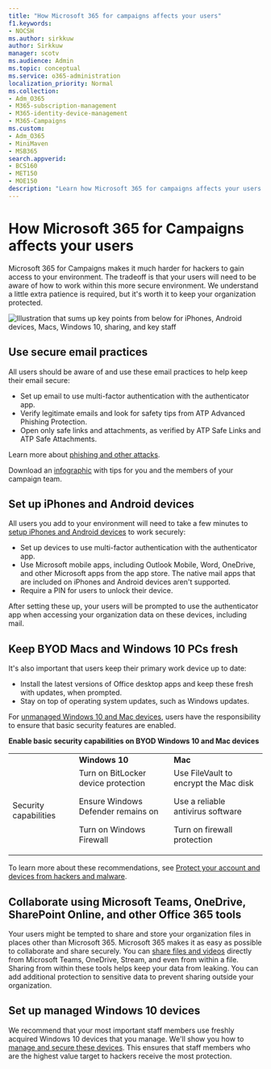 ```yaml
---
title: "How Microsoft 365 for campaigns affects your users"
f1.keywords:
- NOCSH
ms.author: sirkkuw
author: Sirkkuw
manager: scotv
ms.audience: Admin
ms.topic: conceptual
ms.service: o365-administration
localization_priority: Normal
ms.collection: 
- Adm_O365
- M365-subscription-management 
- M365-identity-device-management
- M365-Campaigns
ms.custom:
- Adm_O365
- MiniMaven
- MSB365
search.appverid:
- BCS160
- MET150
- MOE150
description: "Learn how Microsoft 365 for campaigns affects your users."
---
```


# How Microsoft 365 for Campaigns affects your users

Microsoft 365 for Campaigns makes it much harder for hackers to gain access to your environment. The tradeoff is that your users will need to be aware of how to work within this more secure environment. We understand a little extra patience is required, but it's worth it to keep your organization protected.

![Illustration that sums up key points from below for iPhones, Android devices, Macs, Windows 10, sharing, and key staff](media/M365-democracy-Users_700px.png)

## Use secure email practices
All users should be aware of and use these email practices to help keep their email secure:
- Set up email to use multi-factor authentication with the authenticator app.
- Verify legitimate emails and look for safety tips from ATP Advanced Phishing Protection.
- Open only safe links and attachments, as verified by ATP Safe Links and ATP Safe Attachments.

Learn more about [phishing and other attacks](m365-campaigns-phishing-and-attacks.md). 

Download an [infographic](m365-campaigns-protect-campaign-infographic.md) with tips for you and the members of your campaign team.

## Set up iPhones and Android devices
All users you add to your environment will need to take a few minutes to [setup iPhones and Android devices](../business/set-up-mobile-devices.md?toc=%2Fmicrosoft-365%2Fcampaigns%2Ftoc.json) to work securely:
- Set up devices to use multi-factor authentication with the authenticator app.
- Use Microsoft mobile apps, including Outlook Mobile, Word, OneDrive, and other Microsoft apps from the app store. The native mail apps that are included on iPhones and Android devices aren't supported. 
- Require a PIN for users to unlock their device.

After setting these up, your users will be prompted to use the authenticator app when accessing your organization data on these devices, including mail. 

## Keep BYOD Macs and Windows 10 PCs fresh 
It's also important that users keep their primary work device up to date:
- Install the latest versions of Office desktop apps and keep these fresh with updates, when prompted. 
- Stay on top of operating system updates, such as Windows updates.

For [unmanaged Windows 10 and Mac devices](m365-campaigns-protect-pcs-macs.md), users have the responsibility to ensure that basic security features are enabled.

**Enable basic security capabilities on BYOD Windows 10 and Mac devices**

||||
|:-----|:-----|:------|
||**Windows 10**|**Mac**|
|Security capabilities|Turn on BitLocker device protection<p><p> Ensure Windows Defender remains on <p>Turn on Windows Firewall| Use FileVault to encrypt the Mac disk <p><p>Use a reliable antivirus software <p>Turn on firewall protection|

To learn more about these recommendations, see [Protect your account and devices from hackers and malware](https://support.office.com/article/Protect-your-account-and-devices-from-hackers-and-malware-066d6216-a56b-4f90-9af3-b3a1e9a327d6#ID0EAABAAA=Windows_10).

## Collaborate using Microsoft Teams, OneDrive, SharePoint Online, and other Office 365 tools
Your users might be tempted to share and store your organization files in places other than Microsoft 365. Microsoft 365 makes it as easy as possible to collaborate and share securely. You can [share files and videos](share-files-and-videos.md) directly from Microsoft Teams, OneDrive, Stream, and even from within a file. Sharing from within these tools helps keep your data from leaking. You can add additional protection to sensitive data to prevent sharing outside your organization. 


## Set up managed Windows 10 devices
We recommend that your most important staff members use freshly acquired Windows 10 devices that you manage. We'll show you how to [manage and secure these devices](../business/set-up-windows-devices.md?toc=/microsoft-365/campaigns/toc.json). This ensures that staff members who are the highest value target to hackers receive the most protection. 
